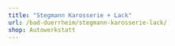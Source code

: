 ```yaml
---
title: "Stegmann Karosserie + Lack"
url: /bad-duerrheim/stegmann-karosserie-lack/
shop: Autowerkstatt
---
```

